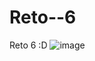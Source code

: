 # Reto--6
Reto 6 :D
![image](https://github.com/user-attachments/assets/46ec8042-6999-4297-960d-2ee45c6fb462)
